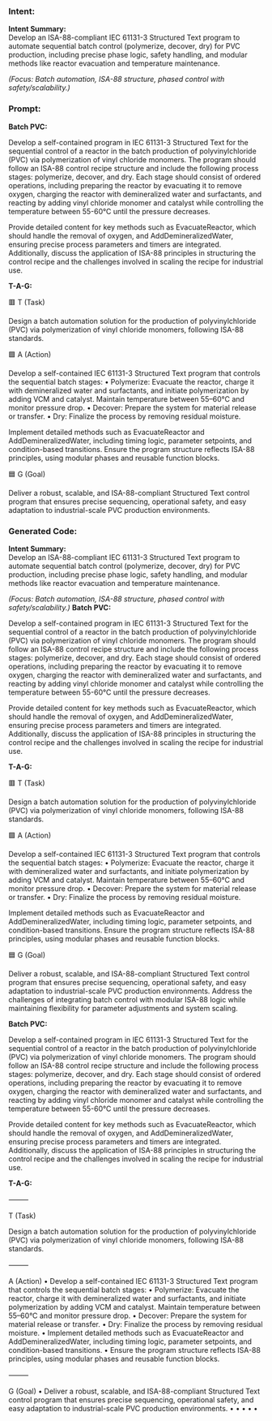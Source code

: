 ### Intent:
**Intent Summary:**  
Develop an ISA-88-compliant IEC 61131-3 Structured Text program to automate sequential batch control (polymerize, decover, dry) for PVC production, including precise phase logic, safety handling, and modular methods like reactor evacuation and temperature maintenance.  

*(Focus: Batch automation, ISA-88 structure, phased control with safety/scalability.)*

### Prompt:
**Batch PVC:**

Develop a self-contained program in IEC 61131-3 Structured Text for the sequential control of a reactor in the batch production of polyvinylchloride (PVC) via polymerization of vinyl chloride monomers. The program should follow an ISA-88 control recipe structure and include the following process stages: polymerize, decover, and dry. Each stage should consist of ordered operations, including preparing the reactor by evacuating it to remove oxygen, charging the reactor with demineralized water and surfactants, and reacting by adding vinyl chloride monomer and catalyst while controlling the temperature between 55-60°C until the pressure decreases.

Provide detailed content for key methods such as EvacuateReactor, which should handle the removal of oxygen, and AddDemineralizedWater, ensuring precise process parameters and timers are integrated. Additionally, discuss the application of ISA-88 principles in structuring the control recipe and the challenges involved in scaling the recipe for industrial use.

**T-A-G:**

🟥 T (Task)

Design a batch automation solution for the production of polyvinylchloride (PVC) via polymerization of vinyl chloride monomers, following ISA-88 standards.

🟩 A (Action)

Develop a self-contained IEC 61131-3 Structured Text program that controls the sequential batch stages:
	•	Polymerize: Evacuate the reactor, charge it with demineralized water and surfactants, and initiate polymerization by adding VCM and catalyst. Maintain temperature between 55–60°C and monitor pressure drop.
	•	Decover: Prepare the system for material release or transfer.
	•	Dry: Finalize the process by removing residual moisture.

Implement detailed methods such as EvacuateReactor and AddDemineralizedWater, including timing logic, parameter setpoints, and condition-based transitions. Ensure the program structure reflects ISA-88 principles, using modular phases and reusable function blocks.

🟦 G (Goal)

Deliver a robust, scalable, and ISA-88-compliant Structured Text control program that ensures precise sequencing, operational safety, and easy adaptation to industrial-scale PVC production environments.

### Generated Code:
**Intent Summary:**  
Develop an ISA-88-compliant IEC 61131-3 Structured Text program to automate sequential batch control (polymerize, decover, dry) for PVC production, including precise phase logic, safety handling, and modular methods like reactor evacuation and temperature maintenance.  

*(Focus: Batch automation, ISA-88 structure, phased control with safety/scalability.)*
**Batch PVC:**

Develop a self-contained program in IEC 61131-3 Structured Text for the sequential control of a reactor in the batch production of polyvinylchloride (PVC) via polymerization of vinyl chloride monomers. The program should follow an ISA-88 control recipe structure and include the following process stages: polymerize, decover, and dry. Each stage should consist of ordered operations, including preparing the reactor by evacuating it to remove oxygen, charging the reactor with demineralized water and surfactants, and reacting by adding vinyl chloride monomer and catalyst while controlling the temperature between 55-60°C until the pressure decreases.

Provide detailed content for key methods such as EvacuateReactor, which should handle the removal of oxygen, and AddDemineralizedWater, ensuring precise process parameters and timers are integrated. Additionally, discuss the application of ISA-88 principles in structuring the control recipe and the challenges involved in scaling the recipe for industrial use.

**T-A-G:**

🟥 T (Task)

Design a batch automation solution for the production of polyvinylchloride (PVC) via polymerization of vinyl chloride monomers, following ISA-88 standards.

🟩 A (Action)

Develop a self-contained IEC 61131-3 Structured Text program that controls the sequential batch stages:
	•	Polymerize: Evacuate the reactor, charge it with demineralized water and surfactants, and initiate polymerization by adding VCM and catalyst. Maintain temperature between 55–60°C and monitor pressure drop.
	•	Decover: Prepare the system for material release or transfer.
	•	Dry: Finalize the process by removing residual moisture.

Implement detailed methods such as EvacuateReactor and AddDemineralizedWater, including timing logic, parameter setpoints, and condition-based transitions. Ensure the program structure reflects ISA-88 principles, using modular phases and reusable function blocks.

🟦 G (Goal)

Deliver a robust, scalable, and ISA-88-compliant Structured Text control program that ensures precise sequencing, operational safety, and easy adaptation to industrial-scale PVC production environments. Address the challenges of integrating batch control with modular ISA-88 logic while maintaining flexibility for parameter adjustments and system scaling.

**Batch PVC:**

Develop a self-contained program in IEC 61131-3 Structured Text for the sequential control of a reactor in the batch production of polyvinylchloride (PVC) via polymerization of vinyl chloride monomers. The program should follow an ISA-88 control recipe structure and include the following process stages: polymerize, decover, and dry. Each stage should consist of ordered operations, including preparing the reactor by evacuating it to remove oxygen, charging the reactor with demineralized water and surfactants, and reacting by adding vinyl chloride monomer and catalyst while controlling the temperature between 55-60°C until the pressure decreases.

Provide detailed content for key methods such as EvacuateReactor, which should handle the removal of oxygen, and AddDemineralizedWater, ensuring precise process parameters and timers are integrated. Additionally, discuss the application of ISA-88 principles in structuring the control recipe and the challenges involved in scaling the recipe for industrial use.

**T-A-G:**

⸻

T (Task)

Design a batch automation solution for the production of polyvinylchloride (PVC) via polymerization of vinyl chloride monomers, following ISA-88 standards.

⸻

A (Action)
	•	Develop a self-contained IEC 61131-3 Structured Text program that controls the sequential batch stages:
	•	Polymerize: Evacuate the reactor, charge it with demineralized water and surfactants, and initiate polymerization by adding VCM and catalyst. Maintain temperature between 55–60°C and monitor pressure drop.
	•	Decover: Prepare the system for material release or transfer.
	•	Dry: Finalize the process by removing residual moisture.
	•	Implement detailed methods such as EvacuateReactor and AddDemineralizedWater, including timing logic, parameter setpoints, and condition-based transitions.
	•	Ensure the program structure reflects ISA-88 principles, using modular phases and reusable function blocks.

⸻

G (Goal)
	•	Deliver a robust, scalable, and ISA-88-compliant Structured Text control program that ensures precise sequencing, operational safety, and easy adaptation to industrial-scale PVC production environments.
	•	•	•	•	•
